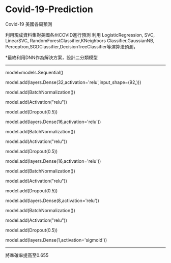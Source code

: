 # Covid-19-Prediction

Covid-19 美國各周預測

利用現成資料集對美國各州COVID進行預測
利用 LogisticRegression, SVC, LinearSVC, RandomForestClassifier,KNeighbors
Classifier,GaussianNB, Perceptron,SGDClassifier,DecisionTreeClassifier等演算法預測，

*最終利用DNN作為解決方案，設計二分類模型

------------------

model=models.Sequential()

model.add(layers.Dense(32,activation='relu',input_shape=(92,)))

model.add(BatchNormalization())

model.add(Activation("relu"))

model.add(Dropout(0.5))

model.add(layers.Dense(16,activation='relu'))

model.add(BatchNormalization())

model.add(Activation("relu"))

model.add(Dropout(0.5))

model.add(layers.Dense(16,activation='relu'))

model.add(BatchNormalization())

model.add(Activation("relu"))

model.add(Dropout(0.5))

model.add(layers.Dense(8,activation='relu'))

model.add(BatchNormalization())

model.add(Activation("relu"))

model.add(Dropout(0.5))

model.add(layers.Dense(1,activation='sigmoid'))

---------------------

將準確率提高至0.655

